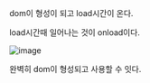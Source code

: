 dom이 형성이 되고 load시간이 온다.

load시간때 일어나는 것이 onload이다.

![image](https://user-images.githubusercontent.com/108928206/190560121-06663e14-50f2-4c6b-8123-d56b3d75d7e1.png)

완벽히 dom이 형성되고 사용할 수 잇다.
